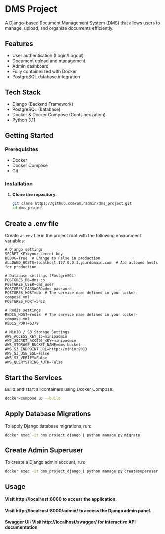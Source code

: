 # DMS Project

A Django-based Document Management System (DMS) that allows users to manage, upload, and organize documents efficiently.

## Features

- User authentication (Login/Logout)
- Document upload and management
- Admin dashboard
- Fully containerized with Docker
- PostgreSQL database integration

## Tech Stack

- Django (Backend Framework)
- PostgreSQL (Database)
- Docker & Docker Compose (Containerization)
- Python 3.11

## Getting Started

### Prerequisites

- Docker
- Docker Compose
- Git

### Installation

1. **Clone the repository**:
   ```bash
   git clone https://github.com/amiradmin/dms_project.git
   cd dms_project

## Create a .env file

Create a `.env` file in the project root with the following environment variables:

```env
# Django settings
SECRET_KEY=your-secret-key
DEBUG=True  # Change to False in production
ALLOWED_HOSTS=localhost,127.0.0.1,yourdomain.com  # Add allowed hosts for production

# Database settings (PostgreSQL)
POSTGRES_DB=dms_db
POSTGRES_USER=dms_user
POSTGRES_PASSWORD=dms_password
POSTGRES_HOST=db  # The service name defined in your docker-compose.yml
POSTGRES_PORT=5432

# Redis settings
REDIS_HOST=redis  # The service name defined in your docker-compose.yml
REDIS_PORT=6379

# MinIO / S3 Storage Settings
AWS_ACCESS_KEY_ID=minioadmin
AWS_SECRET_ACCESS_KEY=minioadmin
AWS_STORAGE_BUCKET_NAME=dms-bucket
AWS_S3_ENDPOINT_URL=http://minio:9000
AWS_S3_USE_SSL=False
AWS_S3_VERIFY=False
AWS_QUERYSTRING_AUTH=False
```
## Start the Services

Build and start all containers using Docker Compose:

```bash
docker-compose up --build

```
## Apply Database Migrations

To apply Django database migrations, run:

```bash
docker exec -it dms_project_django_1 python manage.py migrate

```
## Create Admin Superuser

To create a Django admin account, run:

```bash
docker exec -it dms_project_django_1 python manage.py createsuperuser

```
## Usage
#### Visit http://localhost:8000 to access the application.
#### Visit http://localhost:8000/admin/ to access the Django admin panel.
#### Swagger UI: Visit http://localhost/swagger/ for interactive API documentation
